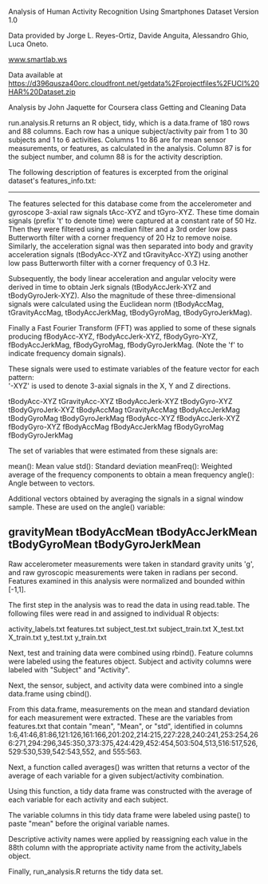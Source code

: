 Analysis of Human Activity Recognition Using Smartphones Dataset Version 1.0

Data provided by Jorge L. Reyes-Ortiz, Davide Anguita, Alessandro Ghio, Luca Oneto.

www.smartlab.ws

Data available at https://d396qusza40orc.cloudfront.net/getdata%2Fprojectfiles%2FUCI%20HAR%20Dataset.zip 

Analysis by John Jaquette for Coursera class Getting and Cleaning Data

run.analysis.R returns an R object, tidy, which is a data.frame of 180 rows and 88 columns.
Each row has a unique subject/activity pair from 1 to 30 subjects and 1 to 6 activities. 
Columns 1 to 86 are for mean sensor measurements, or features, as calculated in the analysis. Column 87 is for the subject number, and column 88 is for the activity description.

The following description of features is excerpted from the original dataset's features_info.txt:

---
The features selected for this database come from the accelerometer and gyroscope 3-axial raw signals tAcc-XYZ and tGyro-XYZ. These time domain signals (prefix 't' to denote time) were captured at a constant rate of 50 Hz. Then they were filtered using a median filter and a 3rd order low pass Butterworth filter with a corner frequency of 20 Hz to remove noise. Similarly, the acceleration signal was then separated into body and gravity acceleration signals (tBodyAcc-XYZ and tGravityAcc-XYZ) using another low pass Butterworth filter with a corner frequency of 0.3 Hz. 

Subsequently, the body linear acceleration and angular velocity were derived in time to obtain Jerk signals (tBodyAccJerk-XYZ and tBodyGyroJerk-XYZ). Also the magnitude of these three-dimensional signals were calculated using the Euclidean norm (tBodyAccMag, tGravityAccMag, tBodyAccJerkMag, tBodyGyroMag, tBodyGyroJerkMag). 

Finally a Fast Fourier Transform (FFT) was applied to some of these signals producing fBodyAcc-XYZ, fBodyAccJerk-XYZ, fBodyGyro-XYZ, fBodyAccJerkMag, fBodyGyroMag, fBodyGyroJerkMag. (Note the 'f' to indicate frequency domain signals). 

These signals were used to estimate variables of the feature vector for each pattern:  
'-XYZ' is used to denote 3-axial signals in the X, Y and Z directions.

tBodyAcc-XYZ
tGravityAcc-XYZ
tBodyAccJerk-XYZ
tBodyGyro-XYZ
tBodyGyroJerk-XYZ
tBodyAccMag
tGravityAccMag
tBodyAccJerkMag
tBodyGyroMag
tBodyGyroJerkMag
fBodyAcc-XYZ
fBodyAccJerk-XYZ
fBodyGyro-XYZ
fBodyAccMag
fBodyAccJerkMag
fBodyGyroMag
fBodyGyroJerkMag

The set of variables that were estimated from these signals are: 

mean(): Mean value
std(): Standard deviation
meanFreq(): Weighted average of the frequency components to obtain a mean frequency
angle(): Angle between to vectors.

Additional vectors obtained by averaging the signals in a signal window sample. These are used on the angle() variable:

gravityMean
tBodyAccMean
tBodyAccJerkMean
tBodyGyroMean
tBodyGyroJerkMean
---

Raw accelerometer measurements were taken in standard gravity units 'g', and raw gyroscopic measurements were taken in radians per second. Features examined in this analysis were normalized and bounded within [-1,1].

The first step in the analysis was to read the data in using read.table. The following files were read in and assigned to individual R objects: 

activity_labels.txt
features.txt
subject_test.txt
subject_train.txt
X_test.txt
X_train.txt
y_test.txt
y_train.txt

Next, test and training data were combined using rbind(). Feature columns were labeled using the features object. Subject and activity columns were labeled with "Subject" and "Activity".

Next, the sensor, subject, and activity data were combined into a single data.frame using cbind().

From this data.frame, measurements on the mean and standard deviation for each measurement were extracted. These are the variables from features.txt that contain "mean", "Mean", or "std", identified in columns 1:6,41:46,81:86,121:126,161:166,201:202,214:215,227:228,240:241,253:254,266:271,294:296,345:350,373:375,424:429,452:454,503:504,513,516:517,526,529:530,539,542:543,552, and 555:563.

Next, a function called averages() was written that returns a vector of the average of each variable for a given subject/activity combination.

Using this function, a tidy data frame was constructed with the average of each variable for each activity and each subject. 

The variable columns in this tidy data frame were labeled using paste() to paste "mean" before the original variable names. 

Descriptive activity names were applied by reassigning each value in the 88th column with the appropriate activity name from the activity_labels object.

Finally, run_analysis.R returns the tidy data set.

